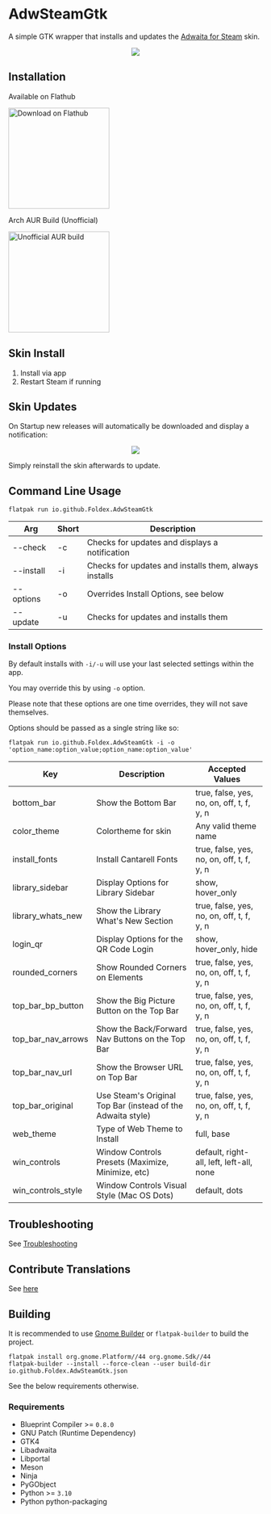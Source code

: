 # AdwSteamGtk

A simple GTK wrapper that installs and updates the [Adwaita for Steam](https://github.com/tkashkin/Adwaita-for-Steam) skin.

<p align="center"><img src="img/screen.png?raw=true" /></p>

## Installation

Available on Flathub

<a href="https://flathub.org/apps/details/io.github.Foldex.AdwSteamGtk">
    <img width="200" alt="Download on Flathub" src="https://flathub.org/assets/badges/flathub-badge-i-en.svg"/>
</a>

<br/>

Arch AUR Build (Unofficial)

<a href="https://aur.archlinux.org/packages/adwsteamgtk">
    <img width="200" alt="Unofficial AUR build" src="https://img.shields.io/aur/version/adwsteamgtk?style=for-the-badge">
</a>

## Skin Install

1. Install via app
2. Restart Steam if running

## Skin Updates

On Startup new releases will automatically be downloaded and display a notification:

<p align="center"><img src="img/update.png?raw=true" /></p>

Simply reinstall the skin afterwards to update.

## Command Line Usage

`flatpak run io.github.Foldex.AdwSteamGtk`

| Arg             | Short  | Description                                              |
| --------------  | ------ | -------------------------------------------------------- |
| --check         | -c     | Checks for updates and displays a notification           |
| --install       | -i     | Checks for updates and installs them, always installs    |
| --options       | -o     | Overrides Install Options, see below                     |
| --update        | -u     | Checks for updates and installs them                     |

### Install Options

By default installs with `-i/-u` will use your last selected settings within the app.

You may override this by using `-o` option.

Please note that these options are one time overrides, they will not save themselves.

Options should be passed as a single string like so:

`flatpak run io.github.Foldex.AdwSteamGtk -i -o 'option_name:option_value;option_name:option_value'`

| Key                | Description                                                 | Accepted Values                                          |
| ------------------ | ----------------------------------------------------------- | -------------------------------------------------------- |
| bottom_bar         | Show the Bottom Bar                                         | true, false, yes, no, on, off, t, f, y, n                |
| color_theme        | Colortheme for skin                                         | Any valid theme name                                     |
| install_fonts      | Install Cantarell Fonts                                     | true, false, yes, no, on, off, t, f, y, n                |
| library_sidebar    | Display Options for Library Sidebar                         | show, hover_only                                         |
| library_whats_new  | Show the Library What's New Section                         | true, false, yes, no, on, off, t, f, y, n                |
| login_qr           | Display Options for the QR Code Login                       | show, hover_only, hide                                   |
| rounded_corners    | Show Rounded Corners on Elements                            | true, false, yes, no, on, off, t, f, y, n                |
| top_bar_bp_button  | Show the Big Picture Button on the Top Bar                  | true, false, yes, no, on, off, t, f, y, n                |
| top_bar_nav_arrows | Show the Back/Forward Nav Buttons on the Top Bar            | true, false, yes, no, on, off, t, f, y, n                |
| top_bar_nav_url    | Show the Browser URL on Top Bar                             | true, false, yes, no, on, off, t, f, y, n                |
| top_bar_original   | Use Steam's Original Top Bar (instead of the Adwaita style) | true, false, yes, no, on, off, t, f, y, n                |
| web_theme          | Type of Web Theme to Install                                | full, base                                               |
| win_controls       | Window Controls Presets (Maximize, Minimize, etc)           | default, right-all, left, left-all, none                 |
| win_controls_style | Window Controls Visual Style (Mac OS Dots)                  | default, dots                                            |

## Troubleshooting

See [Troubleshooting](https://github.com/Foldex/AdwSteamGtk/wiki/Troubleshooting)

## Contribute Translations

See [here](/po)

## Building

It is recommended to use [Gnome Builder](https://wiki.gnome.org/Apps/Builder) or `flatpak-builder` to build the project.

```
flatpak install org.gnome.Platform//44 org.gnome.Sdk//44
flatpak-builder --install --force-clean --user build-dir io.github.Foldex.AdwSteamGtk.json
```

See the below requirements otherwise.

### Requirements

- Blueprint Compiler >= `0.8.0`
- GNU Patch (Runtime Dependency)
- GTK4
- Libadwaita
- Libportal
- Meson
- Ninja
- PyGObject
- Python >= `3.10`
- Python python-packaging

